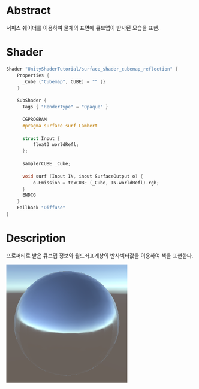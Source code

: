 # Abstract

서피스 쉐이더를 이용하여 물체의 표면에 큐브맵이 반사된 모습을 표현.

# Shader

```c
Shader "UnityShaderTutorial/surface_shader_cubemap_reflection" {
	Properties {
      _Cube ("Cubemap", CUBE) = "" {}
    }

    SubShader {
      Tags { "RenderType" = "Opaque" }

      CGPROGRAM
      #pragma surface surf Lambert

      struct Input {
          float3 worldRefl;
      };

      samplerCUBE _Cube;

      void surf (Input IN, inout SurfaceOutput o) {
          o.Emission = texCUBE (_Cube, IN.worldRefl).rgb;
      }
      ENDCG
    } 
    Fallback "Diffuse"
}
```

# Description

프로퍼티로 받은 큐브맵 정보와 월드좌표계상의 반사벡터값을 이용하여 색을 표현한다.

![](./Images/1.png)
